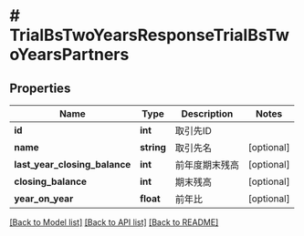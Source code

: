 # # TrialBsTwoYearsResponseTrialBsTwoYearsPartners

## Properties

Name | Type | Description | Notes
------------ | ------------- | ------------- | -------------
**id** | **int** | 取引先ID | 
**name** | **string** | 取引先名 | [optional] 
**last_year_closing_balance** | **int** | 前年度期末残高 | [optional] 
**closing_balance** | **int** | 期末残高 | [optional] 
**year_on_year** | **float** | 前年比 | [optional] 

[[Back to Model list]](../../README.md#documentation-for-models) [[Back to API list]](../../README.md#documentation-for-api-endpoints) [[Back to README]](../../README.md)


